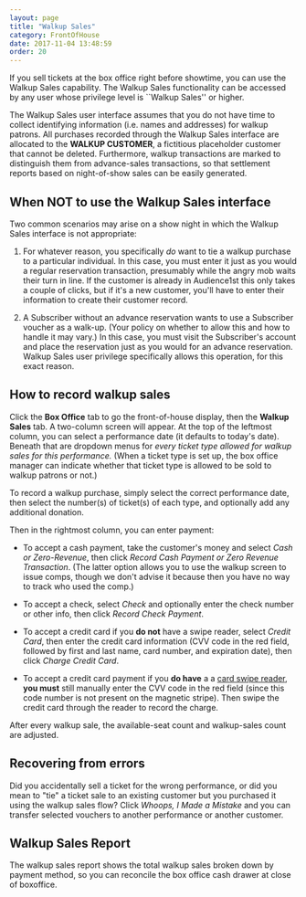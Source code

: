 ```yaml
---
layout: page
title: "Walkup Sales"
category: FrontOfHouse
date: 2017-11-04 13:48:59
order: 20
---
```



If you sell tickets at the box office right before showtime, you can use the Walkup Sales capability.
The Walkup Sales functionality can be accessed by any user whose privilege level is ``Walkup Sales'' or higher.

The Walkup Sales user interface assumes that you do not have time to collect identifying information (i.e. names and addresses) for walkup patrons.  All purchases recorded through the Walkup Sales interface are allocated to the **WALKUP CUSTOMER**, a fictitious placeholder customer that cannot be deleted.  Furthermore, walkup transactions are marked to distinguish them from advance-sales transactions, so that settlement reports based on night-of-show sales can be easily generated.

## When NOT to use the Walkup Sales interface

Two common scenarios may arise on a show night in which the Walkup Sales interface is not appropriate:

1. For whatever reason, you specifically _do_ want to tie a walkup
purchase to a particular individual.  In this case, you must enter it
just as you would a regular reservation transaction, presumably while
the angry mob waits their turn in line.  If the customer is already in
Audience1st this only takes a couple of clicks, but if it's a new
customer, you'll have to enter their information to create their
customer record. 

2. A Subscriber without an advance reservation wants to use a Subscriber
voucher as a walk-up.  (Your policy on whether to allow this and how to
handle it may vary.)  In this case, you must visit the Subscriber's
account and place the reservation just as you would for an advance
reservation.  Walkup Sales user privilege specifically allows this
operation, for this exact reason.  

## How to record walkup sales

Click the **Box Office** tab to go the front-of-house display, then the
**Walkup Sales** tab.  A two-column screen will appear. At the top of
the leftmost column, you can select a performance date (it defaults to
today's date).  Beneath that are dropdown menus for _every ticket type
allowed for walkup sales for this performance._  (When a ticket type is
set up, the box office manager can indicate whether that ticket type is
allowed to be sold to walkup patrons or not.)  

To record a walkup purchase, simply select the correct performance date,
then select the number(s) of ticket(s) of each type, and optionally add
any additional donation.

Then in the rightmost column, you can enter payment:

* To accept a cash payment, take the customer's money and select _Cash
or Zero-Revenue_, then click _Record Cash Payment or Zero Revenue
Transaction_.  (The latter option allows you to use the walkup screen
to issue comps, though we don't advise it because then you have no way
to track who used the comp.)

* To accept a check, select _Check_ and optionally enter the check
number or other info, then click _Record Check Payment_.

* To accept a credit card if you **do not** have a swipe reader, select
_Credit Card_, then enter the credit card information (CVV code in the
red field, followed by first and last name, card number, and
expiration date), then click _Charge Credit Card_.

* To accept a credit card payment if you **do have** a 
a [card swipe reader](../setup/using-a-credit-card-swipe.html), **you must** still manually enter the CVV code in
the red field 
(since this code number is not present on the magnetic stripe).
Then swipe the credit card through the reader to record the
charge.

After every walkup sale, the available-seat count and walkup-sales count
are adjusted.

## Recovering from errors

Did you accidentally sell a ticket for the wrong performance, or did you
mean to "tie" a ticket sale to an existing customer but you purchased it
using the walkup sales flow?  Click _Whoops, I Made a Mistake_ and you
can transfer selected vouchers to another performance or another
customer.

## Walkup Sales Report

The walkup sales report shows the total walkup sales broken down by
payment method, so you can reconcile the box office cash drawer at close
of boxoffice.

